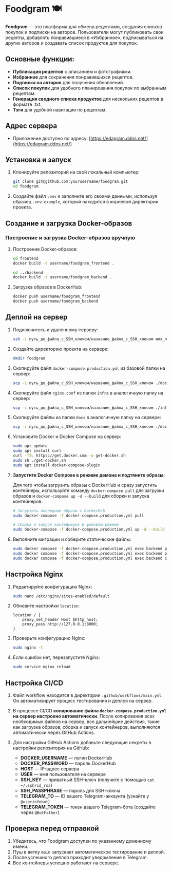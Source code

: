 # Foodgram 🍽️

**Foodgram** — это платформа для обмена рецептами, создания списков покупок и подписки на авторов. Пользователи могут публиковать свои рецепты, добавлять понравившиеся в «Избранное», подписываться на других авторов и создавать список продуктов для покупок.

## Основные функции:
- **Публикация рецептов** с описанием и фотографиями.
- **Избранное** для сохранения понравившихся рецептов.
- **Подписка на авторов** для получения обновлений.
- **Список покупок** для удобного планирования покупок по выбранным рецептам.
- **Генерация сводного списка продуктов** для нескольких рецептов в формате .txt.
- **Тэги** для удобной навигации по рецептам.

## Адрес сервера

- Приложение доступно по адресу: [https://edagram.ddns.net/](https://edagram.ddns.net/)

## Установка и запуск

1. Клонируйте репозиторий на свой локальный компьютер:
    ```bash
    git clone git@github.com:yourusername/foodgram.git
    cd foodgram
    ```

2. Создайте файл `.env` и заполните его своими данными, используя образец `.env.example`, который находится в корневой директории проекта.

## Создание и загрузка Docker-образов

### Построение и загрузка Docker-образов вручную

1. Построение Docker-образов:
    ```bash
    cd frontend
    docker build -t username/foodgram_frontend .

    cd ../backend
    docker build -t username/foodgram_backend .

    ```

2. Загрузка образов в DockerHub:
    ```bash
    docker push username/foodgram_frontend
    docker push username/foodgram_backend
    ```

## Деплой на сервер

1. Подключитесь к удаленному серверу:
    ```bash
    ssh -i путь_до_файла_с_SSH_ключом/название_файла_с_SSH_ключом имя_пользователя@ip_адрес_сервера
    ```

2. Создайте директорию проекта на сервере:
    ```bash
    mkdir foodgram
    ```

3. Скопируйте файл `docker-compose.production.yml` из базовой папки на сервер:
    ```bash
    scp -i путь_до_файла_с_SSH_ключом/название_файла_с_SSH_ключом ./docker-compose.production.yml имя_пользователя@ip_адрес_сервера:/home/имя_пользователя/foodgram/
    ```

4. Скопируйте файл `nginx.conf` из папки `infra` в аналогичную папку на сервер:
    ```bash
    scp -i путь_до_файла_с_SSH_ключом/название_файла_с_SSH_ключом ./infra/nginx.conf имя_пользователя@ip_адрес_сервера:/home/имя_пользователя/foodgram/infra/
    ```

5. Скопируйте файлы из папки `docs` в аналогичную папку на сервере:
    ```bash
    scp -i путь_до_файла_с_SSH_ключом/название_файла_с_SSH_ключом ./docs/* имя_пользователя@ip_адрес_сервера:/home/имя_пользователя/foodgram/docs/
    ```

6. Установите Docker и Docker Compose на сервер:
    ```bash
    sudo apt update
    sudo apt install curl
    curl -fSL https://get.docker.com -o get-docker.sh
    sudo sh ./get-docker.sh
    sudo apt install docker-compose-plugin 
    ```

7. **Запустите Docker Compose в режиме демона и подтяните образы:**

    Для того чтобы загрузить образы с DockerHub и сразу запустить контейнеры, используйте команду `docker-compose pull` для загрузки образов и `docker-compose up -d --build` для сборки и запуска контейнеров:

    ```bash
    # Загрузить последние образы с DockerHub
    sudo docker-compose -f docker-compose.production.yml pull

    # Сборка и запуск контейнеров в фоновом режиме
    sudo docker-compose -f docker-compose.production.yml up -d --build
    ```

8. Выполните миграции и соберите статические файлы:
    ```bash
    sudo docker compose -f docker-compose.production.yml exec backend python manage.py migrate
    sudo docker compose -f docker-compose.production.yml exec backend python manage.py collectstatic
    sudo docker compose -f docker-compose.production.yml exec backend cp -r /app/static/. /staticfiles/
    ```

## Настройка Nginx

1. Редактируйте конфигурацию Nginx:
    ```bash
    sudo nano /etc/nginx/sites-enabled/default
    ```

2. Обновите настройки `location`:
    ```nginx
    location / {
        proxy_set_header Host $http_host;
        proxy_pass http://127.0.0.1:8000;
    }
    ```

3. Проверьте конфигурацию Nginx:
    ```bash
    sudo nginx -t
    ```

4. Если ошибок нет, перезапустите Nginx:
    ```bash
    sudo service nginx reload
    ```

## Настройка CI/CD

1. Файл workflow находится в директории `.github/workflows/main.yml`. Он автоматизирует процесс тестирования и деплоя на сервер.

2. В процессе CI/CD **копирование файла `docker-compose.production.yml` на сервер настроено автоматически**. После копирования всех необходимых файлов на сервер, все дальнейшие действия, такие как загрузка образов, сборка и запуск контейнеров, выполняются автоматически через GitHub Actions.

3. Для настройки GitHub Actions добавьте следующие секреты в настройки репозитория на GitHub:
    - **DOCKER_USERNAME** — логин DockerHub
    - **DOCKER_PASSWORD** — пароль DockerHub
    - **HOST** — IP-адрес сервера
    - **USER** — имя пользователя на сервере
    - **SSH_KEY** — приватный SSH-ключ (получите с помощью `cat ~/.ssh/id_rsa`)
    - **SSH_PASSPHRASE** — пароль для SSH-ключа
    - **TELEGRAM_TO** — ID вашего Telegram-аккаунта (узнайте у `@userinfobot`)
    - **TELEGRAM_TOKEN** — токен вашего Telegram-бота (создайте через `@BotFather`)

## Проверка перед отправкой

1. Убедитесь, что Foodgram доступен по указанному доменному имени.
2. Пуш в ветку `main` запускает автоматическое тестирование и деплой.
3. После успешного деплоя приходит уведомление в Telegram.
4. Все контейнеры успешно работают на сервере.
